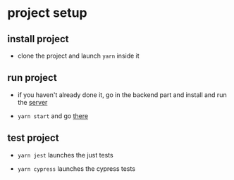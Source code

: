 # project setup 
## install project

* clone the project and launch `yarn` inside it

## run project

* if you haven't already done it, go in the backend part and install and run the [server](https://github.com/LGala/Scalapay-assignment-api)

* `yarn start` and go [there](http://localhost:3000)

## test project


*  `yarn jest` launches the just tests

*  `yarn cypress` launches the cypress tests
